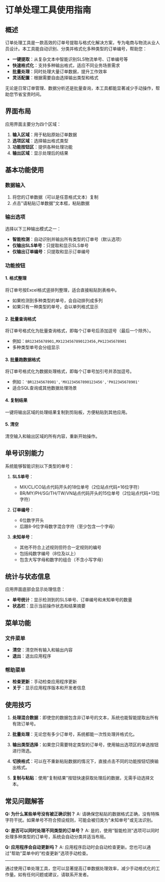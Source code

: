 # 订单处理工具使用指南

## 概述

订单处理工具是一款高效的订单号提取与格式化解决方案，专为电商与物流从业人员设计。本工具能自动识别、分类并格式化多种类型的订单编号，帮助您：

- **一键提取**：从复杂文本中智能识别SLS物流单号、订单编号等
- **快速格式化**：支持多种输出格式，适应不同业务场景需求
- **批量处理**：同时处理大量订单数据，提升工作效率
- **灵活配置**：根据需要自由选择输出类型和格式

无论是日常订单管理、数据分析还是批量查询，本工具都能显著减少手动操作，帮助您节省宝贵时间。

## 界面布局

应用界面主要分为四个区域：

1. **输入区域**：用于粘贴原始订单数据
2. **选项区域**：选择输出格式类型
3. **功能按钮区**：提供各种处理功能
4. **输出区域**：显示处理后的结果

## 基本功能使用

### 数据输入
1. 将您的订单数据（可以是任意格式文本）复制
2. 点击"请粘贴订单数据"文本框，粘贴数据

### 输出选项
选择以下三种输出模式之一：
- **智能检测**：自动识别并输出所有类型的订单号（默认选项）
- **仅输出SLS单号**：只提取和显示SLS单号
- **仅输出订单编号**：只提取和显示订单编号

### 功能按钮

#### 1. 格式整理
将订单号按Excel格式竖排列整理，适合直接粘贴到表格中。
- 如果检测到多种类型的单号，会自动排列成多列
- 如果只有一种类型的单号，会以单列格式显示

#### 2. 批量查询格式
将订单号格式化为批量查询格式，即每个订单号后添加逗号（最后一个除外）。
- 例如：`BR12345678901,MX1234567890123456,PH12345678901`
- 多种类型单号会分组显示

#### 3. 批量跑数据格式
将订单号格式化为数据处理格式，即每个订单号加引号并添加逗号。
- 例如：`'BR12345678901','MX1234567890123456','PH12345678901'`
- 适合SQL查询或其他数据处理场景

#### 4. 复制结果
一键将输出区域的处理结果复制到剪贴板，方便粘贴到其他应用。

#### 5. 清空
清空输入和输出区域的所有内容，重新开始操作。

## 单号识别能力

系统能够智能识别以下类型的单号：

1. **SLS单号**：
   - MX/CL/CO站点代码开头的18位单号（2位站点代码+16位字符）
   - BR/MY/PH/SG/TH/TW/VN站点代码开头的15位单号（2位站点代码+13位字符）

2. **订单编号**：
   - 6位数字开头
   - 后跟8-9位字母数字混合字符（至少包含一个字母）

3. **未知单号**：
   - 其他不符合上述规则但符合一定规则的编号
   - 包括纯数字编号（8位及以上）
   - 包含大写字母和数字的组合（不含小写字母）

## 统计与状态信息

应用界面底部会显示处理信息：
- **单号统计**：显示检测到的SLS单号、订单编号和未知单号的数量
- **状态栏**：显示当前操作状态和结果摘要

## 菜单功能

### 文件菜单
- **清空**：清空所有输入和输出内容
- **退出**：退出应用程序

### 帮助菜单
- **检查更新**：手动检查应用程序更新
- **关于**：显示应用程序版本和开发者信息

## 使用技巧

1. **处理混合数据**：即使您的数据包含非订单号的文本，系统也能智能提取出所有有效订单号。

2. **批量处理**：无论您有多少订单号，系统都能一次性处理并格式化。

3. **输出类型选择**：如果您只需要特定类型的订单号，使用输出选项区的单选按钮进行筛选。

4. **切换格式**：可以在不重新粘贴数据的情况下，直接点击不同的功能按钮切换输出格式。

5. **复制与粘贴**：使用"复制结果"按钮快速获取处理后的数据，无需手动选择文本。

## 常见问题解答

**Q: 为什么某些单号没有被正确识别？**
A: 请确保您粘贴的数据格式正确，没有特殊字符干扰。如果单号不符合预设规则，可能会被归类为"未知单号"或无法识别。

**Q: 是否可以同时处理不同类型的订单号？**
A: 是的，使用"智能检测"选项可以同时处理多种类型的订单号，系统会自动分类并适当布局。

**Q: 应用程序会自动更新吗？**
A: 应用程序启动时会自动检查更新。您也可以通过"帮助"菜单中的"检查更新"选项手动检查。

---

通过使用订单处理工具，您可以显著提高订单数据处理效率，减少手动格式化的工作量。如有任何问题或建议，请联系开发者。

